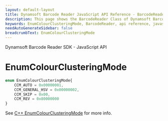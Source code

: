 ```yaml
---
layout: default-layout
title: Dynamsoft Barcode Reader JavaScript API Reference - BarcodeReader
description: This page shows the BarcodeReader Class of Dynamsoft Barcode Reader JavaScript SDK.
keywords: EnumColourClusteringMode, BarcodeReader, api reference, javascript, js
needAutoGenerateSidebar: false
breadcrumbText: EnumColourClusteringMode
---
```


Dynamsoft Barcode Reader SDK - JavaScript API
# EnumColourClusteringMode

```ts
enum EnumColourClusteringMode{
    CCM_AUTO = 0x00000001, 
    CCM_GENERAL_HSV = 0x00000002, 
    CCM_SKIP = 0x00,
    CCM_REV = 0x80000000
}
```

See [C++ EnumColourClusteringMode](https://www.dynamsoft.com/barcode-reader/parameters/enum/parameter-mode-enums.html?ver=latest#colourclusteringmode) for more info.